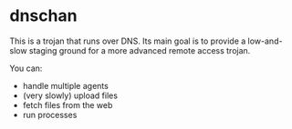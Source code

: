 dnschan
=======

This is a trojan that runs over DNS. Its main goal is to provide a low-and-slow staging ground for a more advanced remote access trojan.

You can:
- handle multiple agents
- (very slowly) upload files
- fetch files from the web
- run processes
